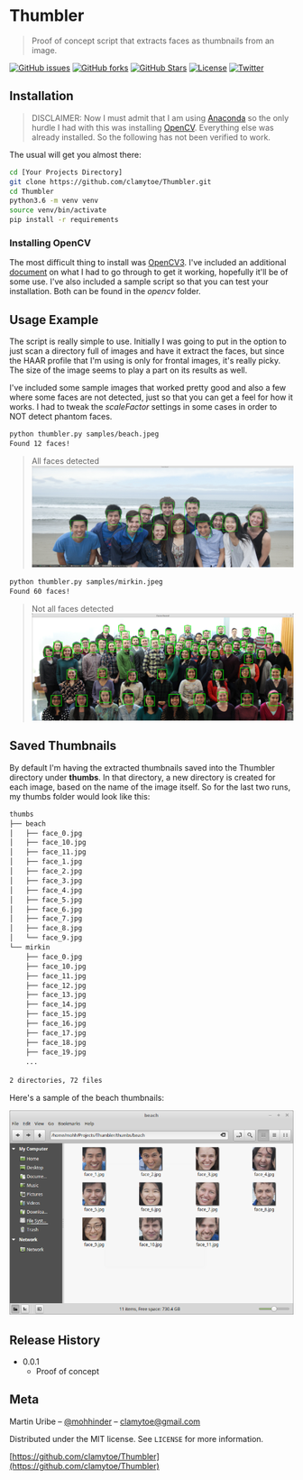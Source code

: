# Thumbler
> Proof of concept script that extracts faces as thumbnails from an image.

[![GitHub issues][issues-image]][issues-url]
[![GitHub forks][fork-image]][fork-url]
[![GitHub Stars][stars-image]][stars-url]
[![License][license-image]][license-url]
[![Twitter][twitter-image]][twitter-url]

## Installation
> DISCLAIMER: Now I must admit that I am using [Anaconda](https://www.continuum.io/) so the only hurdle I had with this was installing [OpenCV](https://github.com/opencv/opencv.git). Everything else was already installed. So the following has not been verified to work.

The usual will get you almost there:

```bash
cd [Your Projects Directory]
git clone https://github.com/clamytoe/Thumbler.git
cd Thumbler
python3.6 -m venv venv
source venv/bin/activate
pip install -r requirements
```
### Installing OpenCV
The most difficult thing to install was [OpenCV3](https://github.com/opencv/opencv.git). I've included an additional [document](opencv/OpenCV.md) on what I had to go through to get it working, hopefully it'll be of some use. I've also included a sample script so that you can test your installation. Both can be found in the *opencv* folder.

## Usage Example
The script is really simple to use. Initially I was going to put in the option to just scan a directory full of images and have it extract the faces, but since the HAAR profile that I'm using is only for frontal images, it's really picky. The size of the image seems to play a part on its results as well.

I've included some sample images that worked pretty good and also a few where some faces are not detected, just so that you can get a feel for how it works. I had to tweak the *scaleFactor* settings in some cases in order to NOT detect phantom faces.

```bash
python thumbler.py samples/beach.jpeg
Found 12 faces!
```
> All faces detected
![beach](img/beach.png)

```bash
python thumbler.py samples/mirkin.jpeg
Found 60 faces!
```
> Not all faces detected
![mirkin](img/mirkin.png)

## Saved Thumbnails
By default I'm having the extracted thumbnails saved into the Thumbler directory under **thumbs**. In that directory, a new directory is created for each image, based on the name of the image itself. So for the last two runs, my thumbs folder would look like this:

```bash
thumbs
├── beach
│   ├── face_0.jpg
│   ├── face_10.jpg
│   ├── face_11.jpg
│   ├── face_1.jpg
│   ├── face_2.jpg
│   ├── face_3.jpg
│   ├── face_4.jpg
│   ├── face_5.jpg
│   ├── face_6.jpg
│   ├── face_7.jpg
│   ├── face_8.jpg
│   └── face_9.jpg
└── mirkin
    ├── face_0.jpg
    ├── face_10.jpg
    ├── face_11.jpg
    ├── face_12.jpg
    ├── face_13.jpg
    ├── face_14.jpg
    ├── face_15.jpg
    ├── face_16.jpg
    ├── face_17.jpg
    ├── face_18.jpg
    ├── face_19.jpg
    ...

2 directories, 72 files
```

Here's a sample of the beach thumbnails:

![thumbnails](img/thumbnails.png)

## Release History
* 0.0.1
    * Proof of concept

## Meta

Martin Uribe – [@mohhinder](https://twitter.com/mohhinder) – clamytoe@gmail.com

Distributed under the MIT license. See ``LICENSE`` for more information.

[https://github.com/clamytoe/Thumbler](https://github.com/clamytoe/Thumbler)

[issues-image]:https://img.shields.io/github/issues/clamytoe/Thumbler.svg
[issues-url]:https://github.com/clamytoe/Thumbler/issues
[fork-image]:https://img.shields.io/github/forks/clamytoe/Thumbler.svg
[fork-url]:https://github.com/clamytoe/Thumbler/network
[stars-image]:https://img.shields.io/github/stars/clamytoe/Thumbler.svg
[stars-url]:https://github.com/clamytoe/Thumbler/stargazers
[license-image]:https://img.shields.io/badge/license-MIT-blue.svg
[license-url]:https://raw.githubusercontent.com/clamytoe/Thumbler/master/LICENSE
[twitter-image]:https://img.shields.io/twitter/url/https/github.com/clamytoe/Thumbler.svg?style=social
[twitter-url]:https://twitter.com/intent/tweet?text=Wow:&url=%5Bobject%20Object%5D
